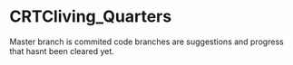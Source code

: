 # CRTCliving_Quarters
Master branch is commited code
branches are suggestions and progress that hasnt been cleared yet.
